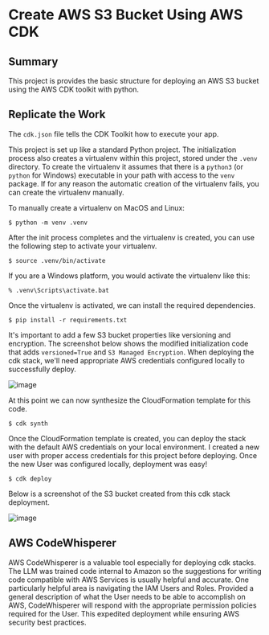 
# Create AWS S3 Bucket Using AWS CDK

## Summary

This project is provides the basic structure for deploying an AWS S3 bucket using the AWS CDK toolkit with python.


## Replicate the Work

The `cdk.json` file tells the CDK Toolkit how to execute your app.

This project is set up like a standard Python project.  The initialization
process also creates a virtualenv within this project, stored under the `.venv`
directory.  To create the virtualenv it assumes that there is a `python3`
(or `python` for Windows) executable in your path with access to the `venv`
package. If for any reason the automatic creation of the virtualenv fails,
you can create the virtualenv manually.

To manually create a virtualenv on MacOS and Linux:

```
$ python -m venv .venv
```

After the init process completes and the virtualenv is created, you can use the following
step to activate your virtualenv.

```
$ source .venv/bin/activate
```

If you are a Windows platform, you would activate the virtualenv like this:

```
% .venv\Scripts\activate.bat
```

Once the virtualenv is activated, we can install the required dependencies.

```
$ pip install -r requirements.txt
```

It's important to add a few S3 bucket properties like versioning and encryption. The screenshot below shows the modified initialization code that adds `versioned=True` and `S3 Managed Encryption`. When deploying the cdk stack, we'll need appropriate AWS credentials configured locally to successfully deploy.

![image](https://github.com/matthold86/hello_cdk/assets/114833075/497a2547-4ff0-4df7-9f08-f5cd8779ca70)

At this point we can now synthesize the CloudFormation template for this code.

```
$ cdk synth
```


Once the CloudFormation template is created, you can deploy the stack with the default AWS credentials on your local environment. I created a new user with proper access credentials for this project before deploying. Once the new User was configured locally, deployment was easy! 

```
$ cdk deploy
```

Below is a screenshot of the S3 bucket created from this cdk stack deployment.

![image](https://github.com/matthold86/hello_cdk/assets/114833075/ef03ff61-f15e-43dd-a8d4-0f9ce927e673)

## AWS CodeWhisperer

AWS CodeWhisperer is a valuable tool especially for deploying cdk stacks. The LLM was trained code internal to Amazon so the suggestions for writing code compatible with AWS Services is usually helpful and accurate. One particularly helpful area is navigating the IAM Users and Roles. Provided a general description of what the User needs to be able to accomplish on AWS, CodeWhisperer will respond with the appropriate permission policies required for the User. This expedited deployment while ensuring AWS security best practices.


